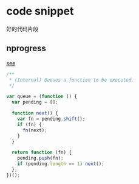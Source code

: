 # code snippet

好的代码片段

## nprogress

[see](https://github.com/rstacruz/nprogress/blob/e1a8b7fb6e059085df5f83c45d3c2308a147ca18/nprogress.js#L361-L379)

```js
/**
 * (Internal) Queues a function to be executed.
 */

var queue = (function () {
  var pending = [];

  function next() {
    var fn = pending.shift();
    if (fn) {
      fn(next);
    }
  }

  return function (fn) {
    pending.push(fn);
    if (pending.length == 1) next();
  };
})();
```
